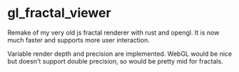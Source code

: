# gl_fractal_viewer
Remake of my very old js fractal renderer with rust and opengl. It is now much faster and supports more user interaction.

Variable render depth and precision are implemented. WebGL would be nice but doesn't support double precision, so would be pretty mid for fractals.
